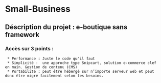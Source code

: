 # Small-Business

## Déscription du projet :  e-boutique sans framework
### Accès sur 3 points :

     * Performance : Juste le code qu'il faut
     * Simplicité :  une approche type Snipcart, solution e-commerce clef en main. Gestion de contenu (CMS)
     * Portabilité : peut être hébergé sur n’importe serveur web et peut donc être migré facilement selon les besoins.